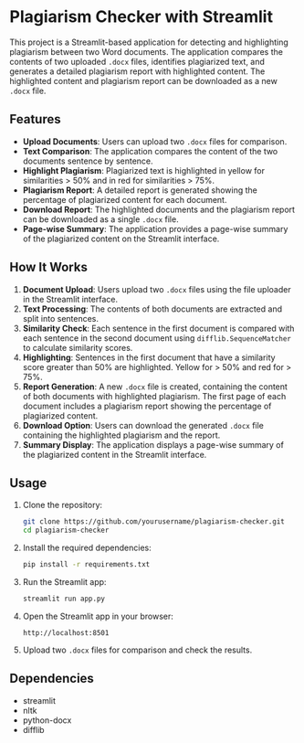 # Plagiarism Checker with Streamlit

This project is a Streamlit-based application for detecting and highlighting plagiarism between two Word documents. The application compares the contents of two uploaded `.docx` files, identifies plagiarized text, and generates a detailed plagiarism report with highlighted content. The highlighted content and plagiarism report can be downloaded as a new `.docx` file.

## Features

- **Upload Documents**: Users can upload two `.docx` files for comparison.
- **Text Comparison**: The application compares the content of the two documents sentence by sentence.
- **Highlight Plagiarism**: Plagiarized text is highlighted in yellow for similarities > 50% and in red for similarities > 75%.
- **Plagiarism Report**: A detailed report is generated showing the percentage of plagiarized content for each document.
- **Download Report**: The highlighted documents and the plagiarism report can be downloaded as a single `.docx` file.
- **Page-wise Summary**: The application provides a page-wise summary of the plagiarized content on the Streamlit interface.

## How It Works

1. **Document Upload**: Users upload two `.docx` files using the file uploader in the Streamlit interface.
2. **Text Processing**: The contents of both documents are extracted and split into sentences.
3. **Similarity Check**: Each sentence in the first document is compared with each sentence in the second document using `difflib.SequenceMatcher` to calculate similarity scores.
4. **Highlighting**: Sentences in the first document that have a similarity score greater than 50% are highlighted. Yellow for > 50% and red for > 75%.
5. **Report Generation**: A new `.docx` file is created, containing the content of both documents with highlighted plagiarism. The first page of each document includes a plagiarism report showing the percentage of plagiarized content.
6. **Download Option**: Users can download the generated `.docx` file containing the highlighted plagiarism and the report.
7. **Summary Display**: The application displays a page-wise summary of the plagiarized content in the Streamlit interface.

## Usage

1. Clone the repository:
    ```bash
    git clone https://github.com/yourusername/plagiarism-checker.git
    cd plagiarism-checker
    ```

2. Install the required dependencies:
    ```bash
    pip install -r requirements.txt
    ```

3. Run the Streamlit app:
    ```bash
    streamlit run app.py
    ```

4. Open the Streamlit app in your browser:
    ```
    http://localhost:8501
    ```

5. Upload two `.docx` files for comparison and check the results.

## Dependencies

- streamlit
- nltk
- python-docx
- difflib


